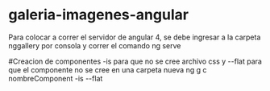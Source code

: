 # galeria-imagenes-angular

Para colocar a correr el servidor de angular 4, se debe ingresar a la carpeta nggallery por consola y correr el comando  ng serve

#Creacion de componentes
-is para que no se cree archivo css y --flat para que el componente no se cree en una carpeta nueva
ng g c nombreComponent -is --flat
